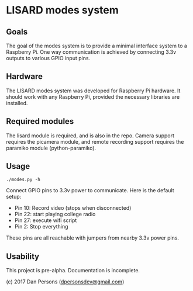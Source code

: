 # LISARD modes system
## Goals
The goal of the modes system is to provide a minimal interface system to a Raspberry Pi. One way communication is achieved by connecting 3.3v outputs to various GPIO input pins.

## Hardware
The LISARD modes system was developed for Raspberry Pi hardware. It should work with any Raspberry Pi, provided the necessary libraries are installed.

## Required modules
The lisard module is required, and is also in the repo. Camera support requires the picamera module, and remote recording support requires the paramiko module (python-paramiko).

## Usage
```
./modes.py -h
```

Connect GPIO pins to 3.3v power to communicate. Here is the default setup:
- Pin 10: Record video (stops when disconnected)
- Pin 22: start playing college radio
- Pin 27: execute wifi script
- Pin 2: Stop everything

These pins are all reachable with jumpers from nearby 3.3v power pins.

## Usability
This project is pre-alpha. Documentation is incomplete.

(c) 2017 Dan Persons ([dpersonsdev@gmail.com](mailto:dpersonsdev@gmail.com))

